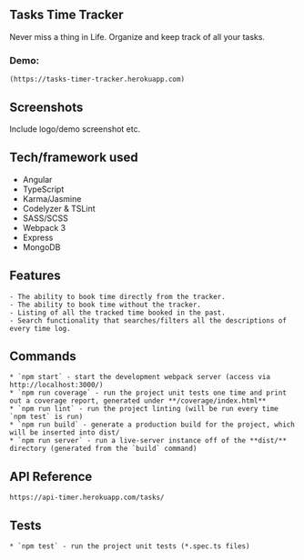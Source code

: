 ## Tasks Time Tracker
Never miss a thing in Life. Organize and keep track of all your tasks.

 ### Demo: 
	(https://tasks-timer-tracker.herokuapp.com)

## Screenshots
Include logo/demo screenshot etc.

## Tech/framework used
* Angular 
* TypeScript
* Karma/Jasmine
* Codelyzer & TSLint
* SASS/SCSS
* Webpack 3
* Express
* MongoDB

## Features
	- The ability to book time directly from the tracker.
	- The ability to book time without the tracker.
	- Listing of all the tracked time booked in the past.
	- Search functionality that searches/filters all the descriptions of every time log.

## Commands
	* `npm start` - start the development webpack server (access via http://localhost:3000/)
	* `npm run coverage` - run the project unit tests one time and print out a coverage report, generated under **/coverage/index.html**
	* `npm run lint` - run the project linting (will be run every time `npm test` is run)
	* `npm run build` - generate a production build for the project, which will be inserted into dist/
	* `npm run server` - run a live-server instance off of the **dist/** directory (generated from the `build` command)

## API Reference
	https://api-timer.herokuapp.com/tasks/

## Tests
	* `npm test` - run the project unit tests (*.spec.ts files)
